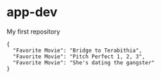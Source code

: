# app-dev
My first repository
```
{
  "Favorite Movie": "Bridge to Terabithia",
  "Favorite Movie": "Pitch Perfect 1, 2, 3",
  "Favorite Movie": "She's dating the gangster"
}
```
